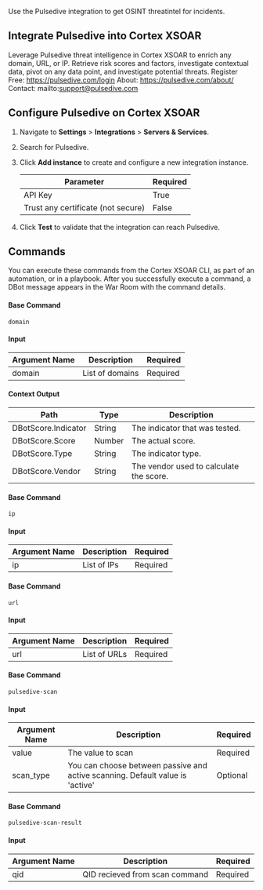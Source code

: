 Use the Pulsedive integration to get OSINT threatintel for incidents.

## Integrate Pulsedive into Cortex XSOAR

Leverage Pulsedive threat intelligence in Cortex XSOAR to enrich any domain, URL, or IP. Retrieve risk scores and factors, investigate contextual data, pivot on any data point, and investigate potential threats.
Register Free: https://pulsedive.com/login
About: https://pulsedive.com/about/
Contact: mailto:support@pulsedive.com

## Configure Pulsedive on Cortex XSOAR

1. Navigate to **Settings** > **Integrations** > **Servers & Services**.
2. Search for Pulsedive.
3. Click **Add instance** to create and configure a new integration instance.

    | **Parameter** | **Required** |
    | --- | --- |
    | API Key | True |
    | Trust any certificate (not secure) | False |


4. Click **Test** to validate that the integration can reach Pulsedive.
## Commands
You can execute these commands from the Cortex XSOAR CLI, as part of an automation, or in a playbook.
After you successfully execute a command, a DBot message appears in the War Room with the command details.

#### Base Command

`domain`
#### Input

| **Argument Name** | **Description** | **Required** |
| --- | --- | --- |
| domain | List of domains | Required | 

#### Context Output

| **Path** | **Type** | **Description** |
| --- | --- | --- |
| DBotScore.Indicator | String | The indicator that was tested. |
| DBotScore.Score | Number | The actual score. |
| DBotScore.Type | String | The indicator type. |
| DBotScore.Vendor| String | The vendor used to calculate the score.|


#### Base Command

`ip`
#### Input

| **Argument Name** | **Description** | **Required** |
| --- | --- | --- |
| ip | List of IPs | Required | 

#### Base Command

`url`
#### Input

| **Argument Name** | **Description** | **Required** |
| --- | --- | --- |
| url | List of URLs | Required | 

#### Base Command

`pulsedive-scan`
#### Input

| **Argument Name** | **Description** | **Required** |
| --- | --- | --- |
| value | The value to scan | Required | 
| scan_type | You can choose between passive and active scanning. Default value is 'active' | Optional | 

#### Base Command

`pulsedive-scan-result`
#### Input

| **Argument Name** | **Description** | **Required** |
| --- | --- | --- |
| qid | QID recieved from scan command | Required | 
